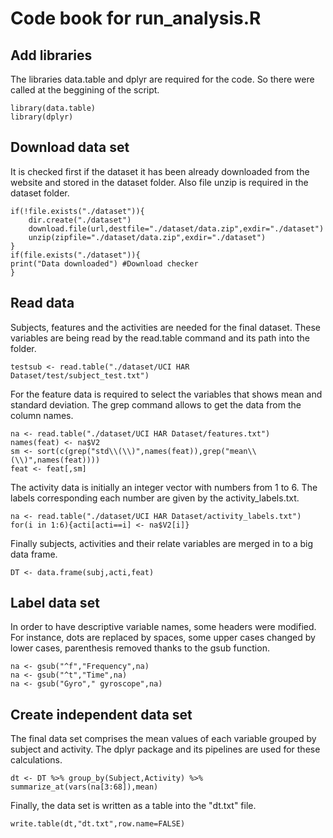 # Code book for run_analysis.R

## Add libraries

The libraries data.table and dplyr are required for the code. So there were called at the beggining of the script.

```
library(data.table)
library(dplyr)
```

## Download data set

It is checked first if the dataset it has been already downloaded from the website and stored in the dataset folder. Also file unzip is required in the dataset folder.

```
if(!file.exists("./dataset")){
	dir.create("./dataset")
	download.file(url,destfile="./dataset/data.zip",exdir="./dataset")
	unzip(zipfile="./dataset/data.zip",exdir="./dataset")
}
if(file.exists("./dataset")){
print("Data downloaded") #Download checker
}
```

## Read data

Subjects, features and the activities are needed for the final dataset. These variables are being read by the read.table command and its path into the folder.

```
testsub <- read.table("./dataset/UCI HAR Dataset/test/subject_test.txt")
```

For the feature data is required to select the variables that shows mean and standard deviation. The grep command allows to get the data from the column names. 

```
na <- read.table("./dataset/UCI HAR Dataset/features.txt")
names(feat) <- na$V2
sm <- sort(c(grep("std\\(\\)",names(feat)),grep("mean\\(\\)",names(feat))))
feat <- feat[,sm]
```

The activity data is initially an integer vector with numbers from 1 to 6. The labels corresponding each number are given by the activity_labels.txt. 

```
na <- read.table("./dataset/UCI HAR Dataset/activity_labels.txt")
for(i in 1:6){acti[acti==i] <- na$V2[i]}
```

Finally subjects, activities and their relate variables are merged in to a big data frame.

```
DT <- data.frame(subj,acti,feat)
```

## Label data set

In order to have descriptive variable names, some headers were modified. For instance, dots are replaced by spaces, some upper cases changed by lower cases, parenthesis removed thanks to the gsub function.

```
na <- gsub("^f","Frequency",na)
na <- gsub("^t","Time",na)
na <- gsub("Gyro"," gyroscope",na)
```

## Create independent data set

The final data set comprises the mean values of each variable grouped by subject and activity. The dplyr package and its pipelines are used for these calculations.

```
dt <- DT %>% group_by(Subject,Activity) %>% summarize_at(vars(na[3:68]),mean)
```

Finally, the data set is written as a table into the "dt.txt" file.

```
write.table(dt,"dt.txt",row.name=FALSE)
```
